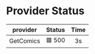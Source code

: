 # Provider Status
| **provider** | **Status** | **Time** |
|:--------:|:------:|:----:|
| GetComics | 🟥 500 | 3s |
